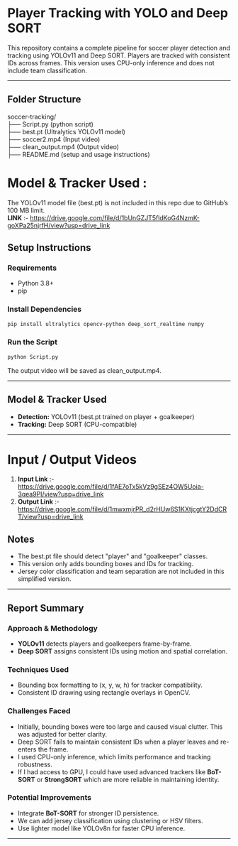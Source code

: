 # Player Tracking with YOLO and Deep SORT

This repository contains a complete pipeline for soccer player detection and tracking using YOLOv11 and Deep SORT. Players are tracked with consistent IDs across frames. This version uses CPU-only inference and does not include team classification.

---

## Folder Structure

soccer-tracking/  
├── Script.py          (python script)  
├── best.pt            (Ultralytics YOLOv11 model)  
├── soccer2.mp4        (Input video)  
├── clean_output.mp4   (Output video)  
├── README.md          (setup and usage instructions)  

# Model & Tracker Used :
  The YOLOv11 model file (best.pt) is not included in this repo due to GitHub’s 100 MB limit.  
  **LINK** :- https://drive.google.com/file/d/1bUnGZJT5fldKoG4NzmK-goXPa25njrfH/view?usp=drive_link

##  Setup Instructions

### Requirements

* Python 3.8+
* pip

### Install Dependencies

```bash
pip install ultralytics opencv-python deep_sort_realtime numpy
```

### Run the Script

```bash
python Script.py
```

The output video will be saved as clean_output.mp4.

---

##  Model & Tracker Used

* **Detection:** YOLOv11 (best.pt trained on player + goalkeeper)
* **Tracking:** Deep SORT (CPU-compatible)

---
# Input / Output Videos
1. **Input Link** :- https://drive.google.com/file/d/1fAE7oTx5kVz9gSEz4OW5Uoia-3qea9Pl/view?usp=drive_link
2. **Output Link** :- https://drive.google.com/file/d/1mwxmjrPR_d2rHUw6S1KXtjcgtY2DdCRT/view?usp=drive_link



## Notes

* The best.pt file should detect "player" and "goalkeeper" classes.
* This version only adds bounding boxes and IDs for tracking.
* Jersey color classification and team separation are not included in this simplified version.

---

## Report Summary

### Approach & Methodology

* **YOLOv11** detects players and goalkeepers frame-by-frame.
* **Deep SORT** assigns consistent IDs using motion and spatial correlation.

### Techniques Used

* Bounding box formatting to (x, y, w, h) for tracker compatibility.
* Consistent ID drawing using rectangle overlays in OpenCV.

### Challenges Faced

* Initially, bounding boxes were too large and caused visual clutter. This was adjusted for better clarity.
* Deep SORT fails to maintain consistent IDs when a player leaves and re-enters the frame.
* I used CPU-only inference, which limits performance and tracking robustness.
* If I had access to GPU, I could have used advanced trackers like **BoT-SORT** or **StrongSORT** which are more reliable in maintaining identity.

### Potential Improvements

* Integrate **BoT-SORT** for stronger ID persistence.
* We can add jersey classification using clustering or HSV filters.
* Use lighter model like YOLOv8n for faster CPU inference.

---
